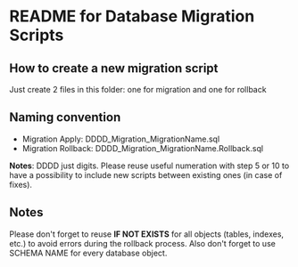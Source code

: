 ﻿# README for Database Migration Scripts

## How to create a new migration script

Just create 2 files in this folder: one for migration and one for rollback

## Naming convention

- Migration Apply: DDDD_Migration_MigrationName.sql
- Migration Rollback: DDDD_Migration_MigrationName.Rollback.sql

**Notes**: DDDD just digits. Please reuse useful numeration with step 5 or 10 to have a possibility to include new scripts between existing ones (in case of fixes).

## Notes

Please don't forget to reuse **IF NOT EXISTS** for all objects (tables, indexes, etc.) to avoid errors during the rollback process.
Also don't forget to use SCHEMA NAME for every database object.